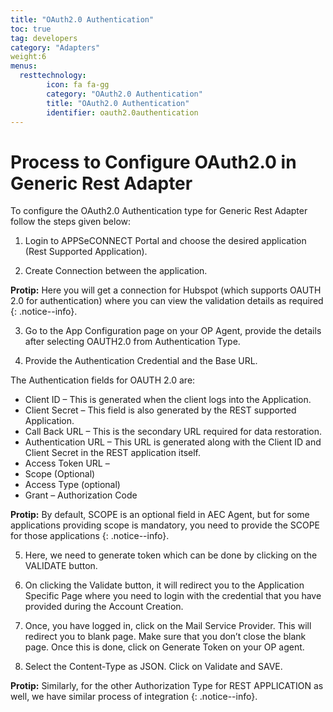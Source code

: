 ```yaml
---
title: "OAuth2.0 Authentication"
toc: true
tag: developers
category: "Adapters"
weight:6
menus: 
  resttechnology:
        icon: fa fa-gg
        category: "OAuth2.0 Authentication"
        title: "OAuth2.0 Authentication"
        identifier: oauth2.0authentication
---
```

# Process to Configure OAuth2.0 in Generic Rest Adapter

To configure the OAuth2.0 Authentication type for Generic Rest Adapter follow the steps given below:

1. Login to APPSeCONNECT Portal and choose the desired application (Rest Supported Application).

2. Create Connection between the application.

**Protip:** Here you will get a connection for Hubspot (which supports OAUTH 2.0 for authentication) where you can view the validation
details as required {: .notice--info}.

3. Go to the App Configuration page on your OP Agent, provide the details after selecting OAUTH2.0 from Authentication Type.

4. Provide the Authentication Credential and the Base URL.

The Authentication fields for OAUTH 2.0 are: 

* Client ID – This is generated when the client logs into the Application.
* Client Secret – This field is also generated by the REST supported Application.
* Call Back URL –  This is the secondary URL required for data restoration.
* Authentication URL – This URL is generated along with the Client ID and Client Secret in the REST application itself.
* Access Token URL –
* Scope (Optional) 
* Access Type (optional) 
* Grant – Authorization Code

**Protip:** By default, SCOPE is an optional field in AEC Agent, but for some applications providing scope is mandatory, 
you need to provide the SCOPE for those applications {: .notice--info}.


5. Here, we need to generate token which can be done by clicking on the VALIDATE button.

6. On clicking the Validate button, it will redirect you to the Application Specific Page where you need to login 
   with the credential that you have provided during the Account Creation.

7. Once, you have logged in, click on the Mail Service Provider. This will redirect you to blank page. 
   Make sure that you don’t close the blank page. Once this is done, click on Generate Token on your OP agent.

8. Select the Content-Type as JSON. Click on Validate and SAVE.

**Protip:**  Similarly, for the other Authorization Type for REST APPLICATION as well, we have similar process of integration {: .notice--info}. 